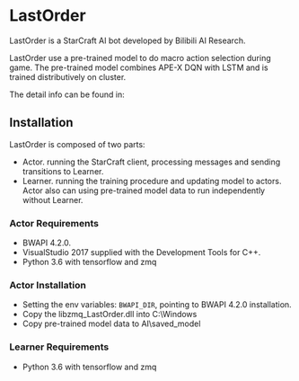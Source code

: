 # LastOrder
LastOrder is a StarCraft AI bot developed by Bilibili AI Research.

LastOrder use a pre-trained model to do macro action selection during game. The pre-trained model combines APE-X DQN with LSTM and is trained distributively on cluster.

The detail info can be found in:

## Installation
LastOrder is composed of two parts:
* Actor. running the StarCraft client, processing messages and sending transitions to Learner.
* Learner. running the training procedure and updating model to actors.
Actor also can using pre-trained model data to run independently without Learner.

### Actor Requirements
* BWAPI 4.2.0.
* VisualStudio 2017 supplied with the Development Tools for C++.
* Python 3.6 with tensorflow and zmq 

### Actor Installation
* Setting the env variables: `BWAPI_DIR`, pointing to BWAPI 4.2.0 installation.
* Copy the libzmq_LastOrder.dll into C:\Windows
* Copy pre-trained model data to AI\saved_model

### Learner Requirements
* Python 3.6 with tensorflow and zmq 



